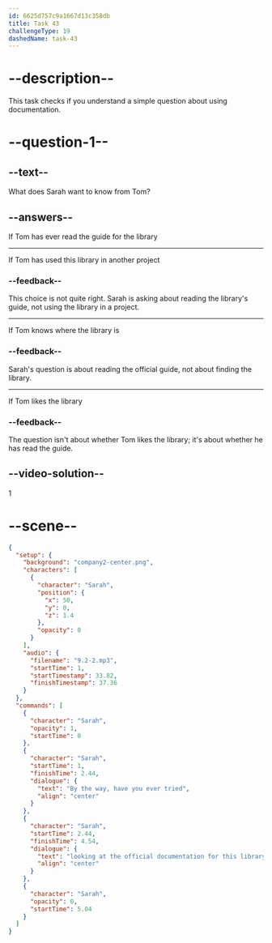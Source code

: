 ```yaml
---
id: 6625d757c9a1667d13c358db
title: Task 43
challengeType: 19
dashedName: task-43
---
```


<!-- (Audio) Sarah: By the way, have you ever tried looking at the official documentation for this library? -->

# --description--

This task checks if you understand a simple question about using documentation.

# --question-1--

## --text--

What does Sarah want to know from Tom?

## --answers--

If Tom has ever read the guide for the library

---

If Tom has used this library in another project

### --feedback--

This choice is not quite right. Sarah is asking about reading the library's guide, not using the library in a project.

---

If Tom knows where the library is

### --feedback--

Sarah's question is about reading the official guide, not about finding the library.

---

If Tom likes the library

### --feedback--

The question isn't about whether Tom likes the library; it's about whether he has read the guide.

## --video-solution--

1

# --scene--

```json
{
  "setup": {
    "background": "company2-center.png",
    "characters": [
      {
        "character": "Sarah",
        "position": {
          "x": 50,
          "y": 0,
          "z": 1.4
        },
        "opacity": 0
      }
    ],
    "audio": {
      "filename": "9.2-2.mp3",
      "startTime": 1,
      "startTimestamp": 33.82,
      "finishTimestamp": 37.36
    }
  },
  "commands": [
    {
      "character": "Sarah",
      "opacity": 1,
      "startTime": 0
    },
    {
      "character": "Sarah",
      "startTime": 1,
      "finishTime": 2.44,
      "dialogue": {
        "text": "By the way, have you ever tried",
        "align": "center"
      }
    },
    {
      "character": "Sarah",
      "startTime": 2.44,
      "finishTime": 4.54,
      "dialogue": {
        "text": "looking at the official documentation for this library?",
        "align": "center"
      }
    },
    {
      "character": "Sarah",
      "opacity": 0,
      "startTime": 5.04
    }
  ]
}
```
